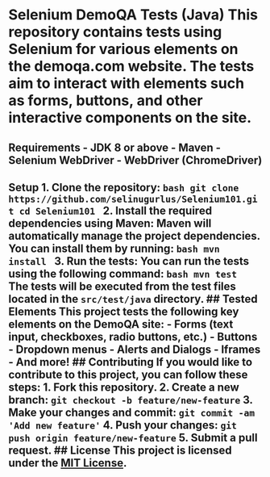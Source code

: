 
# Selenium DemoQA Tests (Java) This repository contains tests using **Selenium** for various elements on the **demoqa.com** website. The tests aim to interact with elements such as forms, buttons, and other interactive components on the site.
## Requirements - JDK 8 or above - Maven - Selenium WebDriver - WebDriver (ChromeDriver) 
## Setup 1. **Clone the repository:** ```bash git clone https://github.com/selinugurlus/Selenium101.git cd Selenium101 ``` 2. **Install the required dependencies using Maven:** Maven will automatically manage the project dependencies. You can install them by running: ```bash mvn install ``` 3. **Run the tests:** You can run the tests using the following command: ```bash mvn test ``` The tests will be executed from the test files located in the `src/test/java` directory. ## Tested Elements This project tests the following key elements on the DemoQA site: - Forms (text input, checkboxes, radio buttons, etc.) - Buttons - Dropdown menus - Alerts and Dialogs - Iframes - And more! ## Contributing If you would like to contribute to this project, you can follow these steps: 1. Fork this repository. 2. Create a new branch: `git checkout -b feature/new-feature` 3. Make your changes and commit: `git commit -am 'Add new feature'` 4. Push your changes: `git push origin feature/new-feature` 5. Submit a pull request. ## License This project is licensed under the [MIT License](LICENSE).
